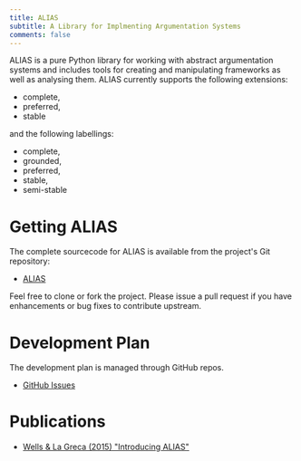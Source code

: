 ```yaml
---
title: ALIAS
subtitle: A Library for Implmenting Argumentation Systems
comments: false
---
```


ALIAS is a pure Python library for working with abstract argumentation systems and includes tools for creating and manipulating frameworks as well as analysing them. ALIAS currently supports the following extensions:

* complete, 
* preferred, 
* stable

and the following labellings:

* complete, 
* grounded,
* preferred,
* stable,
* semi-stable

# Getting ALIAS

The complete sourcecode for ALIAS is available from the project's Git repository:

* [ALIAS](https://github.com/Open-Argumentation/ALIAS)

Feel free to clone or fork the project. Please issue a pull request if you have enhancements or bug fixes to contribute upstream.

# Development Plan

The development plan is managed through GitHub repos.

* [GitHub Issues](https://github.com/Open-Argumentation/ALIAS/issues)

# Publications

* [Wells & La Greca (2015) "Introducing ALIAS"](https://www.simonwells.org/publications/#wells_2015_alias) 
